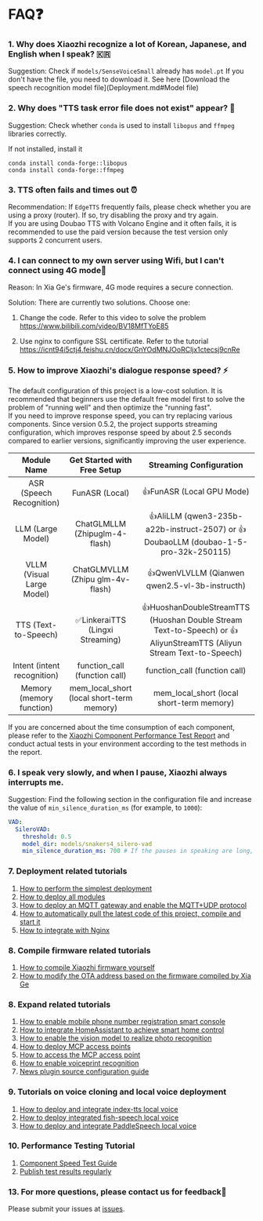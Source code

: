 # FAQ❓

### 1. Why does Xiaozhi recognize a lot of Korean, Japanese, and English when I speak? 🇰🇷

Suggestion: Check if `models/SenseVoiceSmall` already has `model.pt`
If you don't have the file, you need to download it. See here [Download the speech recognition model file](Deployment.md#Model file)

### 2. Why does "TTS task error file does not exist" appear? 📁

Suggestion: Check whether `conda` is used to install `libopus` and `ffmpeg` libraries correctly.

If not installed, install it

```
conda install conda-forge::libopus
conda install conda-forge::ffmpeg
```

### 3. TTS often fails and times out ⏰

Recommendation: If `EdgeTTS` frequently fails, please check whether you are using a proxy (router). If so, try disabling the proxy and try again.  
If you are using Doubao TTS with Volcano Engine and it often fails, it is recommended to use the paid version because the test version only supports 2 concurrent users.

### 4. I can connect to my own server using Wifi, but I can't connect using 4G mode🔐

Reason: In Xia Ge's firmware, 4G mode requires a secure connection.

Solution: There are currently two solutions. Choose one:

1. Change the code. Refer to this video to solve the problem https://www.bilibili.com/video/BV18MfTYoE85

2. Use nginx to configure SSL certificate. Refer to the tutorial https://icnt94i5ctj4.feishu.cn/docx/GnYOdMNJOoRCljx1ctecsj9cnRe

### 5. How to improve Xiaozhi's dialogue response speed? ⚡

The default configuration of this project is a low-cost solution. It is recommended that beginners use the default free model first to solve the problem of "running well" and then optimize the "running fast".  
If you need to improve response speed, you can try replacing various components. Since version 0.5.2, the project supports streaming configuration, which improves response speed by about 2.5 seconds compared to earlier versions, significantly improving the user experience.

| Module Name | Get Started with Free Setup | Streaming Configuration |
|:---:|:---:|:---:|
| ASR (Speech Recognition) | FunASR (Local) | 👍FunASR (Local GPU Mode) |
| LLM (Large Model) | ChatGLMLLM (Zhipuglm-4-flash) | 👍AliLLM (qwen3-235b-a22b-instruct-2507) or 👍DoubaoLLM (doubao-1-5-pro-32k-250115) |
| VLLM (Visual Large Model) | ChatGLMVLLM (Zhipu glm-4v-flash) | 👍QwenVLVLLM (Qianwen qwen2.5-vl-3b-instructh) |
| TTS (Text-to-Speech) | ✅LinkeraiTTS (Lingxi Streaming) | 👍HuoshanDoubleStreamTTS (Huoshan Double Stream Text-to-Speech) or 👍AliyunStreamTTS (Aliyun Stream Text-to-Speech) |
| Intent (intent recognition) | function_call (function call) | function_call (function call) |
| Memory (memory function) | mem_local_short (local short-term memory) | mem_local_short (local short-term memory) |

If you are concerned about the time consumption of each component, please refer to the [Xiaozhi Component Performance Test Report](https://github.com/xinnan-tech/xiaozhi-performance-research) and conduct actual tests in your environment according to the test methods in the report.

### 6. I speak very slowly, and when I pause, Xiaozhi always interrupts me.

Suggestion: Find the following section in the configuration file and increase the value of `min_silence_duration_ms` (for example, to `1000`):

```yaml
VAD:
  SileroVAD:
    threshold: 0.5
    model_dir: models/snakers4_silero-vad
    min_silence_duration_ms: 700 # If the pauses in speaking are long, you can increase this value
```

### 7. Deployment related tutorials
1. [How to perform the simplest deployment](./Deployment.md)
2. [How to deploy all modules](./Deployment_all.md)<br/>
2. [How to deploy an MQTT gateway and enable the MQTT+UDP protocol](./mqtt-gateway-integration.md)
3. [How to automatically pull the latest code of this project, compile and start it](./dev-ops-integration.md)<br/>
4. [How to integrate with Nginx](https://github.com/xinnan-tech/xiaozhi-esp32-server/issues/791)

### 8. Compile firmware related tutorials
1. [How to compile Xiaozhi firmware yourself](./firmware-build.md)<br/>
2. [How to modify the OTA address based on the firmware compiled by Xia Ge](./firmware-setting.md)<br/>

### 8. Expand related tutorials
1. [How to enable mobile phone number registration smart console](./ali-sms-integration.md)<br/>
2. [How to integrate HomeAssistant to achieve smart home control](./homeassistant-integration.md)
3. [How to enable the vision model to realize photo recognition](./mcp-vision-integration.md)
4. [How to deploy MCP access points](./mcp-endpoint-enable.md)
5. [How to access the MCP access point](./mcp-endpoint-integration.md)
6. [How to enable voiceprint recognition](./voiceprint-integration.md)
10. [News plugin source configuration guide](./newsnow_plugin_config.md)<br/>

### 9. Tutorials on voice cloning and local voice deployment
1. [How to deploy and integrate index-tts local voice](./index-stream-integration.md)<br/>
2. [How to deploy integrated fish-speech local voice](./fish-speech-integration.md)<br/>
3. [How to deploy and integrate PaddleSpeech local voice](./paddlespeech-deploy.md)<br/>

### 10. Performance Testing Tutorial
1. [Component Speed ​​Test Guide](./performance_tester.md)<br/>
2. [Publish test results regularly](https://github.com/xinnan-tech/xiaozhi-performance-research)

### 13. For more questions, please contact us for feedback💬

Please submit your issues at [issues](https://github.com/xinnan-tech/xiaozhi-esp32-server/issues).
